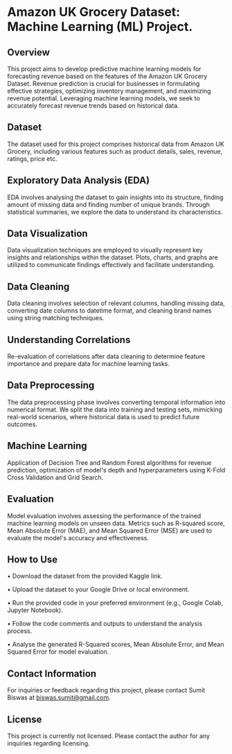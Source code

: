 # Amazon UK Grocery Dataset: Machine Learning (ML) Project.


## Overview

This project aims to develop predictive machine learning models for forecasting revenue based on the features of the Amazon UK Grocery Dataset. Revenue prediction is crucial for businesses in formulating effective strategies, optimizing inventory management, and maximizing revenue potential. Leveraging machine learning models, we seek to accurately forecast revenue trends based on historical data.

## Dataset

The dataset used for this project comprises historical data from Amazon UK Grocery, including various features such as product details, sales, revenue, ratings, price etc. 

## Exploratory Data Analysis (EDA)

EDA involves analysing the dataset to gain insights into its structure, finding amount of missing data and finding number of unique brands. Through statistical summaries, we explore the data to understand its characteristics.

## Data Visualization

Data visualization techniques are employed to visually represent key insights and relationships within the dataset. Plots, charts, and graphs are utilized to communicate findings effectively and facilitate understanding.

## Data Cleaning

Data cleaning involves selection of relevant columns, handling missing data, converting date columns to datetime format, and cleaning brand names using string matching techniques.

## Understanding Correlations

Re-evaluation of correlations after data cleaning to determine feature importance and prepare data for machine learning tasks.

## Data Preprocessing

The data preprocessing phase involves converting temporal information into numerical format. We split the data into training and testing sets, mimicking real-world scenarios, where historical data is used to predict future outcomes.

## Machine Learning

Application of Decision Tree and Random Forest algorithms for revenue prediction, optimization of model's depth and hyperparameters using K-Fold Cross Validation and Grid Search.

## Evaluation

Model evaluation involves assessing the performance of the trained machine learning models on unseen data. Metrics such as R-squared score, Mean Absolute Error (MAE), and Mean Squared Error (MSE) are used to evaluate the model's accuracy and effectiveness.

## How to Use

• Download the dataset from the provided Kaggle link.

• Upload the dataset to your Google Drive or local environment.

• Run the provided code in your preferred environment (e.g., Google Colab, Jupyter Notebook).

• Follow the code comments and outputs to understand the analysis process.

• Analyse the generated R-Squared scores, Mean Absolute Error, and Mean Squared Error for model evaluation.





## Contact Information

For inquiries or feedback regarding this project, please contact Sumit Biswas at biswas.sumit@gmail.com.

## License
This project is currently not licensed. Please contact the author for any inquiries regarding licensing.

